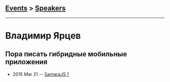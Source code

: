## [Events](../README.md) > [Speakers](../speakers.md)
---

# Владимир Ярцев

## Пора писать гибридные мобильные приложения
- 2015 Mar 21 -- [SamaraJS 1](https://www.youtube.com/watch?v=YfkIfg-lAy0)    
